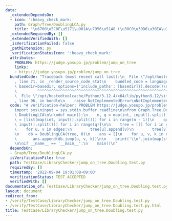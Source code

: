```yaml
---
data:
  _extendedDependsOn:
  - icon: ':heavy_check_mark:'
    path: Graph/Tree/DoublingLCA.py
    title: "\u6700\u5C0F\u5171\u901A\u7956\u5148 (\u30C0\u30D6\u30EA\u30F3\u30B0)"
  _extendedRequiredBy: []
  _extendedVerifiedWith: []
  _isVerificationFailed: false
  _pathExtension: py
  _verificationStatusIcon: ':heavy_check_mark:'
  attributes:
    PROBLEM: https://judge.yosupo.jp/problem/jump_on_tree
    links:
    - https://judge.yosupo.jp/problem/jump_on_tree
  bundledCode: "Traceback (most recent call last):\n  File \"/opt/hostedtoolcache/Python/3.12.4/x64/lib/python3.12/site-packages/onlinejudge_verify/documentation/build.py\"\
    , line 71, in _render_source_code_stat\n    bundled_code = language.bundle(stat.path,\
    \ basedir=basedir, options={'include_paths': [basedir]}).decode()\n          \
    \         ^^^^^^^^^^^^^^^^^^^^^^^^^^^^^^^^^^^^^^^^^^^^^^^^^^^^^^^^^^^^^^^^^^^^^^^^^^^^^^^^^\n\
    \  File \"/opt/hostedtoolcache/Python/3.12.4/x64/lib/python3.12/site-packages/onlinejudge_verify/languages/python.py\"\
    , line 96, in bundle\n    raise NotImplementedError\nNotImplementedError\n"
  code: "# verification-helper: PROBLEM https://judge.yosupo.jp/problem/jump_on_tree\n\
    import sys\ninput = sys.stdin.buffer.readline\n\nfrom Graph.Tree.DoublingLCA import\
    \ DoublingLCA\n\n\ndef main():\n    n, q = map(int, input().split())\n    edges\
    \ = [list(map(int, input().split())) for i in range(n - 1)]\n    queries = [list(map(int,\
    \ input().split())) for i in range(q)]\n\n    tree = [[] for i in range(n)]\n\
    \    for u, v in edges:\n        tree[u].append(v)\n        tree[v].append(u)\n\
    \n    db = DoublingLCA(tree, 0)\n    ans = []\n    for u, v, k in queries:\n \
    \       ans.append(db.jump(u, v, k))\n\n    print('\\n'.join(map(str, ans)))\n\
    \n\nif __name__ == '__main__':\n    main()\n"
  dependsOn:
  - Graph/Tree/DoublingLCA.py
  isVerificationFile: true
  path: TestCase/LibraryChecker/jump_on_tree.Doubling.test.py
  requiredBy: []
  timestamp: '2022-09-04 19:01:08+09:00'
  verificationStatus: TEST_ACCEPTED
  verifiedWith: []
documentation_of: TestCase/LibraryChecker/jump_on_tree.Doubling.test.py
layout: document
redirect_from:
- /verify/TestCase/LibraryChecker/jump_on_tree.Doubling.test.py
- /verify/TestCase/LibraryChecker/jump_on_tree.Doubling.test.py.html
title: TestCase/LibraryChecker/jump_on_tree.Doubling.test.py
---
```

